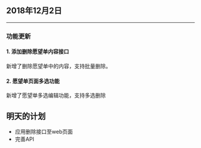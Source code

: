 ## 2018年12月2日
---
### 功能更新
#### 1. 添加删除愿望单内容接口
新增了删除愿望单中的内容，支持批量删除。

#### 2. 愿望单页面多选功能
新增了愿望单多选编辑功能，支持多选删除
## 明天的计划
- 应用删除接口至web页面
- 完善API


